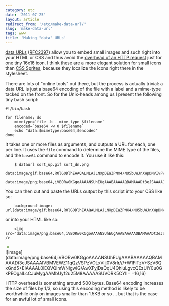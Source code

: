 ```yaml
---
category: etc
date: '2011-07-25'
layout: article
redirect_from: '/etc/make-data-url/'
slug: 'make-data-url'
tags: www
title: 'Making "data" URLs'
---
```


[data URLs](http://en.wikipedia.org/wiki/Data_URI_scheme)
([RFC2397](http://www.ietf.org/rfc/rfc2397)) allow you to embed small
images and such right into your HTML or CSS and thus avoid the [overhead
of an HTTP
request](http://code.google.com/speed/page-speed/docs/request.html) just
for one tiny 16x16 icon. I think these are a more elegant solution for
small icons than [CSS
Sprites](http://www.alistapart.com/articles/sprites), because they
localize the icons right there in the stylesheet.

There are lots of "online tools" out there, but the process is actually
trivial: a data URL is just a base64 encoding of the file with a label
and a mime-type tacked on the front. So for the Unix-heads among us I
present the following tiny bash script:

~~~
#!/bin/bash

for filename; do
    mimetype=`file -b --mime-type $filename`
    encoded=`base64 -w 0 $filename`
    echo "data:$mimetype;base64,$encoded"
done
~~~

It takes one or more files as arguments, and outputs a URL for each, one
per line. It uses the `file` command to determine the MIME type of the
files, and the `base64` command to encode it. You use it like this:

~~~
    $ dataurl sort_up.gif sort_dn.png
    data:image/gif;base64,R0lGODlhEAAQALMLAJLNXpDEaZPNX4/NU5bUWJnXWpDNVIvFWXyuWmOPRf///////wAAAAAAAAAAAAAAACH5BAEAAAsALAAAAAAQABAAAAQvcMlJq704612V4ouSJJ8mAgiZnYVwqJY4EsEIU55oAKSHiQNe6We7XXI5kHK5iQAAOw==
    data:image/png;base64,iVBORw0KGgoAAAANSUhEUgAAABAAAAAQBAMAAADt3eJSAAAAIVBMVEWZ11qQzVSPzVOLxVljj0V8rlr///+W1FiTzV+SzV6QxGnd5+EIAAAAL0lEQVQImWNIgwIG/AwXFyjDaQqU4QhluLgvcQEzUiY0u0GkPEOgalLcCJuMygAAMbUyf2u25M8AAAAASUVORK5CYII=
~~~

You can then cut and paste the URLs output by this script into your CSS
like so:

~~~
    background-image: url(data:image/gif;base64,R0lGODlhEAAQALMLAJLNXpDEaZPNX4/NU5bUWJnXWpDNVIvFWXyuWmOPRf///////wAAAAAAAAAAAAAAACH5BAEAAAsALAAAAAAQABAAAAQvcMlJq704612V4ouSJJ8mAgiZnYVwqJY4EsEIU55oAKSHiQNe6We7XXI5kHK5iQAAOw==)
~~~

or into your HTML like so:

~~~
    <img src="data:image/png;base64,iVBORw0KGgoAAAANSUhEUgAAABAAAAAQBAMAAADt3eJSAAAAIVBMVEWZ11qQzVSPzVOLxVljj0V8rlr///+W1FiTzV+SzV6QxGnd5+EIAAAAL0lEQVQImWNIgwIG/AwXFyjDaQqU4QhluLgvcQEzUiY0u0GkPEOgalLcCJuMygAAMbUyf2u25M8AAAAASUVORK5CYII=" />
~~~

<div style="height: 16px; width: 16px; background-image: url(data:image/gif;base64,R0lGODlhEAAQALMLAJLNXpDEaZPNX4/NU5bUWJnXWpDNVIvFWXyuWmOPRf///////wAAAAAAAAAAAAAAACH5BAEAAAsALAAAAAAQABAAAAQvcMlJq704612V4ouSJJ8mAgiZnYVwqJY4EsEIU55oAKSHiQNe6We7XXI5kHK5iQAAOw==)"> </div>
![image](data:image/png;base64,iVBORw0KGgoAAAANSUhEUgAAABAAAAAQBAMAAADt3eJSAAAAIVBMVEWZ11qQzVSPzVOLxVljj0V8rlr///+W1FiTzV+SzV6QxGnd5+EIAAAAL0lEQVQImWNIgwIG/AwXFyjDaQqU4QhluLgvcQEzUiY0u0GkPEOgalLcCJuMygAAMbUyf2u25M8AAAAASUVORK5CYII= =16,16)

HTTP overhead is something around 500 bytes. Base64 encoding increases
the size of files by 1/3, so using this encoding method is likely to be
worthwhile only on images smaller than 1.5KB or so ... but that is the
case for an awful lot of small icons.
